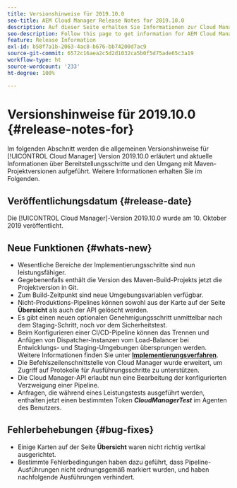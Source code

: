 ```yaml
---
title: Versionshinweise für 2019.10.0
seo-title: AEM Cloud Manager Release Notes for 2019.10.0
description: Auf dieser Seite erhalten Sie Informationen zur Cloud Manager-Version 2019.10.0.
seo-description: Follow this page to get information for AEM Cloud Manager Release 2019.10.0.
feature: Release Information
exl-id: b58f7a1b-2063-4ac8-b676-bb74200d7ac9
source-git-commit: 6572c16aea2c5d2d1032ca5b0f5d75ade65c3a19
workflow-type: ht
source-wordcount: '233'
ht-degree: 100%

---
```


# Versionshinweise für 2019.10.0 {#release-notes-for}

Im folgenden Abschnitt werden die allgemeinen Versionshinweise für [!UICONTROL Cloud Manager] Version 2019.10.0 erläutert und aktuelle Informationen über Bereitstellungsschritte und den Umgang mit Maven-Projektversionen aufgeführt.
Weitere Informationen erhalten Sie im Folgenden.

## Veröffentlichungsdatum {#release-date}

Die [!UICONTROL Cloud Manager]-Version 2019.10.0 wurde am 10. Oktober 2019 veröffentlicht.

## Neue Funktionen {#whats-new}

* Wesentliche Bereiche der Implementierungsschritte sind nun leistungsfähiger.
* Gegebenenfalls enthält die Version des Maven-Build-Projekts jetzt die Projektversion in Git.
* Zum Build-Zeitpunkt sind neue Umgebungsvariablen verfügbar.
* Nicht-Produktions-Pipelines können sowohl aus der Karte auf der Seite **Übersicht** als auch der API gelöscht werden.
* Es gibt einen neuen optionalen Genehmigungsschritt unmittelbar nach dem Staging-Schritt, noch vor dem Sicherheitstest.
* Beim Konfigurieren einer CI/CD-Pipeline können das Trennen und Anfügen von Dispatcher-Instanzen vom Load-Balancer bei Entwicklungs- und Staging-Umgebungen übersprungen werden.
Weitere Informationen finden Sie unter **[Implementierungsverfahren](/help/using/code-deployment.md)**.
* Die Befehlszeilenschnittstelle von Cloud Manager wurde erweitert, um Zugriff auf Protokolle für Ausführungsschritte zu unterstützen.
* Die Cloud Manager-API erlaubt nun eine Bearbeitung der konfigurierten Verzweigung einer Pipeline.
* Anfragen, die während eines Leistungstests ausgeführt werden, enthalten jetzt einen bestimmten Token ***CloudManagerTest*** im Agenten des Benutzers.

## Fehlerbehebungen {#bug-fixes}

* Einige Karten auf der Seite **Übersicht** waren nicht richtig vertikal ausgerichtet.
* Bestimmte Fehlerbedingungen haben dazu geführt, dass Pipeline-Ausführungen nicht ordnungsgemäß markiert wurden, und haben nachfolgende Ausführungen verhindert.
